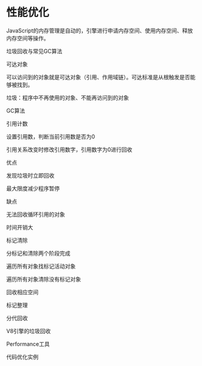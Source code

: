 #  性能优化

JavaScript的内存管理是自动的，引擎进行申请内存空间、使用内存空间、释放内存空间等操作。

垃圾回收与常见GC算法

可达对象

可以访问到的对象就是可达对象（引用、作用域链）。可达标准是从根触发是否能够被找到。

垃圾：程序中不再使用的对象、不能再访问到的对象

GC算法

引用计数

设置引用数，判断当前引用数是否为0

引用关系改变时修改引用数字，引用数字为0进行回收

优点

发现垃圾时立即回收

最大限度减少程序暂停

缺点

无法回收循环引用的对象

时间开销大

标记清除

分标记和清除两个阶段完成

遍历所有对象找标记活动对象

遍历所有对象清除没有标记对象

回收相应空间

标记整理

分代回收

V8引擎的垃圾回收

Performance工具

代码优化实例